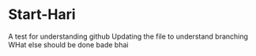 # Start-Hari
A test for understanding github
Updating the file to understand branching
WHat else should be done bade bhai 
